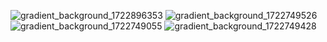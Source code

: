 ![gradient_background_1722896353](https://github.com/user-attachments/assets/58b88cb3-81ea-4c5e-b97f-db1c1d1f7bf5)
![gradient_background_1722749526](https://github.com/user-attachments/assets/8aa79021-8d90-4397-8827-e9a177ca8116)
![gradient_background_1722749055](https://github.com/user-attachments/assets/f0ffbf3a-77b2-4395-a317-2c248858405b)
![gradient_background_1722749428](https://github.com/user-attachments/assets/6832b75a-c96a-4881-acc6-3338f59bbfff)
